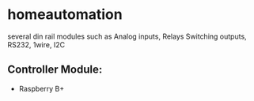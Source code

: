 # homeautomation
several din rail modules such as Analog inputs, Relays Switching outputs, RS232, 1wire, I2C

## Controller Module:
- Raspberry B+

